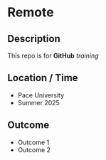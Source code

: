 # Remote

## Description

This repo is for **GitHub** *training*

## Location / Time

* Pace University
* Summer 2025

## Outcome

* Outcome 1
* Outcome 2